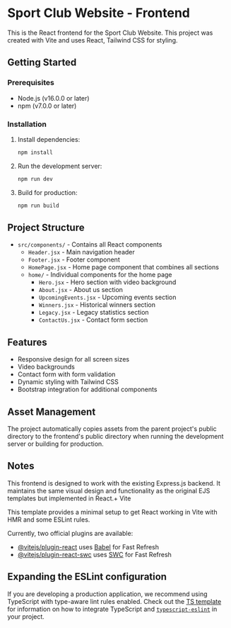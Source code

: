# Sport Club Website - Frontend

This is the React frontend for the Sport Club Website. This project was created with Vite and uses React, Tailwind CSS for styling.

## Getting Started

### Prerequisites

- Node.js (v16.0.0 or later)
- npm (v7.0.0 or later)

### Installation

1. Install dependencies:
   ```bash
   npm install
   ```

2. Run the development server:
   ```bash
   npm run dev
   ```

3. Build for production:
   ```bash
   npm run build
   ```

## Project Structure

- `src/components/` - Contains all React components
  - `Header.jsx` - Main navigation header
  - `Footer.jsx` - Footer component
  - `HomePage.jsx` - Home page component that combines all sections
  - `home/` - Individual components for the home page
    - `Hero.jsx` - Hero section with video background
    - `About.jsx` - About us section
    - `UpcomingEvents.jsx` - Upcoming events section
    - `Winners.jsx` - Historical winners section
    - `Legacy.jsx` - Legacy statistics section
    - `ContactUs.jsx` - Contact form section

## Features

- Responsive design for all screen sizes
- Video backgrounds
- Contact form with form validation
- Dynamic styling with Tailwind CSS
- Bootstrap integration for additional components

## Asset Management

The project automatically copies assets from the parent project's public directory to the frontend's public directory when running the development server or building for production.

## Notes

This frontend is designed to work with the existing Express.js backend. It maintains the same visual design and functionality as the original EJS templates but implemented in React.+ Vite

This template provides a minimal setup to get React working in Vite with HMR and some ESLint rules.

Currently, two official plugins are available:

- [@vitejs/plugin-react](https://github.com/vitejs/vite-plugin-react/blob/main/packages/plugin-react) uses [Babel](https://babeljs.io/) for Fast Refresh
- [@vitejs/plugin-react-swc](https://github.com/vitejs/vite-plugin-react/blob/main/packages/plugin-react-swc) uses [SWC](https://swc.rs/) for Fast Refresh

## Expanding the ESLint configuration

If you are developing a production application, we recommend using TypeScript with type-aware lint rules enabled. Check out the [TS template](https://github.com/vitejs/vite/tree/main/packages/create-vite/template-react-ts) for information on how to integrate TypeScript and [`typescript-eslint`](https://typescript-eslint.io) in your project.
